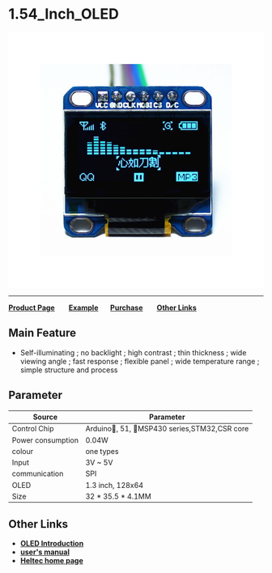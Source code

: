 # 1.54_Inch_OLED



<img src="img/products/display/oled/1.3_Inch/01.jpg">

------

**[Product Page](http://www.heltec.cn/project/1-3-inch-oled-screen/?lang=en)**&nbsp;&nbsp;&nbsp;&nbsp;&nbsp;&nbsp; **[Example](https://github.com/Heltec-Aaron-Lee/heltec1.3OLED)**&nbsp;&nbsp;&nbsp;&nbsp;&nbsp;&nbsp;**[Purchase](https://heltec.taobao.com/category-777108260-713176956.htm?spm=a1z10.33-c.w4010-6678898350.11.2293ae98vcbHaT&search=y&catName=OLED%C4%A3%BF%E9#bd)**&nbsp;&nbsp;&nbsp;&nbsp;&nbsp;&nbsp; **[Other Links](#Other-Links)**



## Main Feature

- Self-illuminating ; no backlight ; high contrast ; thin thickness ; wide viewing angle ; fast response ; flexible panel ; wide temperature range ; simple structure and process

  

## Parameter

| Source            | Parameter                                 |
| ----------------- | ----------------------------------------- |
| Control Chip      | Arduino, 51, MSP430 series,STM32,CSR core |
| Power consumption | 0.04W                                     |
| colour            | one types                                 |
| Input             | 3V ~ 5V                                   |
| communication     | SPI                                       |
| OLED              | 1.3 inch, 128x64                          |
| Size              | 32 * 35.5 * 4.1MM                         |



## Other Links

- **[OLED Introduction](http://www.heltec.cn/download/OLED_Sepecification.pdf)**
- **[user's manual](http://www.heltec.cn/download/OLED_Instruction_book.pdf)**
- **[Heltec home page](http://www.heltec.cn/?lang=en)**